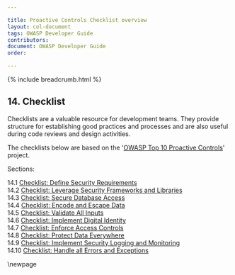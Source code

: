 ```yaml
---

title: Proactive Controls Checklist overview
layout: col-document
tags: OWASP Developer Guide
contributors:
document: OWASP Developer Guide
order:

---
```


{% include breadcrumb.html %}

## 14. Checklist

Checklists are a valuable resource for development teams.
They provide structure for establishing good practices and processes
and are also useful during code reviews and design activities.

The checklists below are based on the '[OWASP Top 10 Proactive Controls][proactive10]' project.

Sections:

14.1 [Checklist: Define Security Requirements](#checklist-define-security-requirements)  
14.2 [Checklist: Leverage Security Frameworks and Libraries](#checklist-leverage-security-frameworks-and-libraries)  
14.3 [Checklist: Secure Database Access](#checklist-secure-database-access)  
14.4 [Checklist: Encode and Escape Data](#checklist-encode-and-escape-data)  
14.5 [Checklist: Validate All Inputs](#checklist-validate-all-inputs)  
14.6 [Checklist: Implement Digital Identity](#checklist-implement-digital-identity)  
14.7 [Checklist: Enforce Access Controls](#checklist-enforce-access-controls)  
14.8 [Checklist: Protect Data Everywhere](#checklist-protect-data-everywhere)  
14.9 [Checklist: Implement Security Logging and Monitoring](#checklist-implement-security-logging-and-monitoring)  
14.10 [Checklist: Handle all Errors and Exceptions](#checklist-handle-all-errors-and-exceptions)  

[proactive10]: https://owasp.org/www-project-proactive-controls/

\newpage
